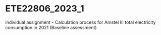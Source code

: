 # ETE22806_2023_1
individual assignment - Calculation process for Amstel III  total electricity consumption in 2021 (Baseline assessment)
